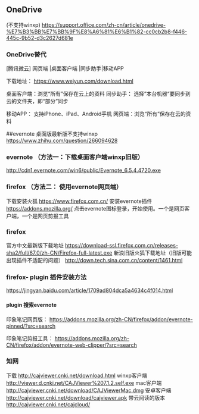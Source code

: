 ## OneDrive
(不支持winxp) https://support.office.com/zh-cn/article/onedrive-%E7%B3%BB%E7%BB%9F%E8%A6%81%E6%B1%82-cc0cb2b8-f446-445c-9b52-d3c2627d681e
### OneDrive替代 
[腾讯微云]  网页端 |桌面客户端  |同步助手|移动APP 

下载地址： 
https://www.weiyun.com/download.html

桌面客户端：浏览“所有”保存在云上的资料
同步助手： 选择”本台机器“要同步到云的文件夹，即“部分”同步

移动APP： 支持iPhone、iPad、Android手机
网页端：浏览“所有”保存在云的资料

##evernote 桌面版最新版不支持winxp
https://www.zhihu.com/question/266094628

### evernote （方法一：下载桌面客户端winxp旧版）
http://cdn1.evernote.com/win6/public/Evernote_6.5.4.4720.exe

### firefox （方法二： 使用evernote网页端）
下载安装火狐 https://www.firefox.com.cn/ 
安装evernote插件  https://addons.mozilla.org/
点击evernote图标登录，开始使用。一个是网页客户端，一个是网页剪报工具


### firefox 
官方中文最新版下载地址
https://download-ssl.firefox.com.cn/releases-sha2/full/67.0/zh-CN/Firefox-full-latest.exe
新浪旧版火狐下载地址（旧版可能出现插件不适配的问题）
http://down.tech.sina.com.cn/content/1461.html

### firefox- plugin 插件安装方法
https://jingyan.baidu.com/article/1709ad804dca5a4634c4f014.html

#### plugin  搜索evernote

印象笔记网页版：
https://addons.mozilla.org/zh-CN/firefox/addon/evernote-pinned/?src=search

印象笔记剪报工具：
https://addons.mozilla.org/zh-CN/firefox/addon/evernote-web-clipper/?src=search



### 知网 
下载
http://cajviewer.cnki.net/download.html
winxp客户端
http://viewer.d.cnki.net/CAJViewer%207.1.2.self.exe
mac客户端
http://cajviewer.cnki.net/download/CAJViewerMac.dmg
安卓客户端
http://cajviewer.cnki.net/download/cajviewer.apk
带云阅读的版本
http://cajviewer.cnki.net/cajcloud/


